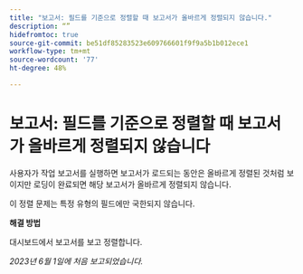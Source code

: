 ```yaml
---
title: "보고서: 필드를 기준으로 정렬할 때 보고서가 올바르게 정렬되지 않습니다."
description: “”
hidefromtoc: true
source-git-commit: be51df85283523e609766601f9f9a5b1b012ece1
workflow-type: tm+mt
source-wordcount: '77'
ht-degree: 48%

---
```



# 보고서: 필드를 기준으로 정렬할 때 보고서가 올바르게 정렬되지 않습니다


사용자가 작업 보고서를 실행하면 보고서가 로드되는 동안은 올바르게 정렬된 것처럼 보이지만 로딩이 완료되면 해당 보고서가 올바르게 정렬되지 않습니다.

이 정렬 문제는 특정 유형의 필드에만 국한되지 않습니다.

**해결 방법**

대시보드에서 보고서를 보고 정렬합니다.

_2023년 6월 1일에 처음 보고되었습니다._